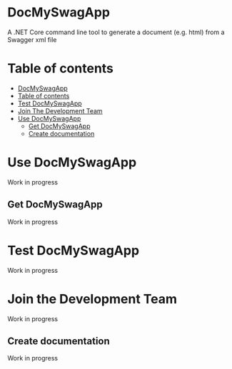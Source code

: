 # DocMySwagApp
A .NET Core command line tool to generate a document (e.g. html) from a Swagger xml file

# Table of contents

  - [DocMySwagApp](#docmyswagapp)
  - [Table of contents](#table-of-contents)
  - [Test DocMySwagApp](#test-docmyswagapp)
  - [Join The Development Team](#join-the-development-team)
  - [Use DocMySwagApp](#use-docmyswagapp)
	- [Get DocMySwagApp](#get-docmyswagapp)
	- [Create documentation](#create-documentation)

# Use DocMySwagApp
Work in progress

## Get DocMySwagApp
Work in progress

# Test DocMySwagApp
Work in progress

# Join the Development Team
Work in progress

## Create documentation
Work in progress

